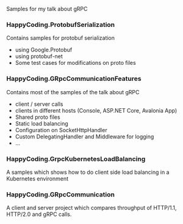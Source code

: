 Samples for my talk about gRPC

### HappyCoding.ProtobufSerialization
Contains samples for protobuf serialization
 - using Google.Protobuf
 - using protobuf-net
 - Some test cases for modifications on proto files

### HappyCoding.GRpcCommunicationFeatures
Contains most of the samples of the talk about gRPC
 - client / server calls
 - clients in different hosts (Console, ASP.NET Core, Avalonia App)
 - Shared proto files
 - Static load balancing
 - Configuration on SocketHttpHandler
 - Custom DelegatingHandler and Middleware for logging
 - ...

### HappyCoding.GrpcKubernetesLoadBalancing
A samples which shows how to do client side load balancing in a Kubernetes environment

### HappyCoding.GRpcCommunication
A client and server project which compares throughput of HTTP/1.1, HTTP/2.0 and gRPC calls.

 